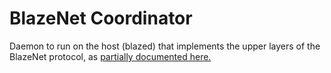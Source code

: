 # BlazeNet Coordinator
Daemon to run on the host (blazed) that implements the upper layers of the BlazeNet protocol, as [partially documented here.](https://wiki.trist.network/books/blazenet)
